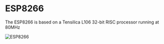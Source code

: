 # ESP8266
The ESP8266 is based on a Tensilica L106 32-bit RISC processor running at 80MHz

![ESP8266](https://github.com/user-attachments/assets/29586807-473e-45cf-a90e-4f5455e8a8fd)
